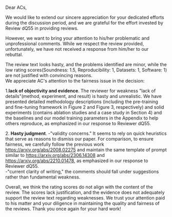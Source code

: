 Dear ACs,

We would like to extend our sincere appreciation for your dedicated efforts during the discussion period, and we are grateful for the effort invested by Review dQ55 in providing reviews.

However, we want to bring your attention to his/her problematic and unprofessional comments. While we respect the review provided, unfortunately, we have not received a response from him/her to our rebuttal.

The review text looks hasty, and the problems identified are minor, while the low rating scores(Soundness: 1.5, Reproducibility: 1, Datasets: 1, Software: 1) are not justified with convincing 
reasons.   
We appreciate AC's attention to the fairness issue in the decision:

1\.**lack of objectivity and evidence**. The reviewer for weakness "lack of details"(method, experiment, and result) is hasty and unrealistic. 
We have presented detailed methodology descriptions (including the pre-training and fine-tuning framework in Figure 2 and Figure 3, respectively) 
and solid experiments (contains ablation studies and a case study in Section 4) 
and the baselines and our model training parameters in the Appendix to help others reproduce, as emphasized in our response to Reviewer dQ55.

2\. **Hasty judgment**. 
-"validity concerns." It seems to rely on quick heuristics that serve as reasons to dismiss our paper.    For comparison, to ensure fairness, 
we carefully follow the previous work https://arxiv.org/abs/2008.02275 and maintain the same template of prompt similar 
to https://arxiv.org/abs/2306.14308 and https://arxiv.org/abs/2210.01478, as emphasized in our response to Reviewer dQ55.   
-"current clarity of writing," the comments should fall under suggestions rather than fundamental weakness.

Overall, we think the rating scores do not align with the content of the review. The scores lack justification, and the evidence does not adequately support the review text regarding weaknesses.
We trust your attention paid to his matter and your diligence in maintaining the quality and fairness of the reviews. Thank you once again for your hard work!
